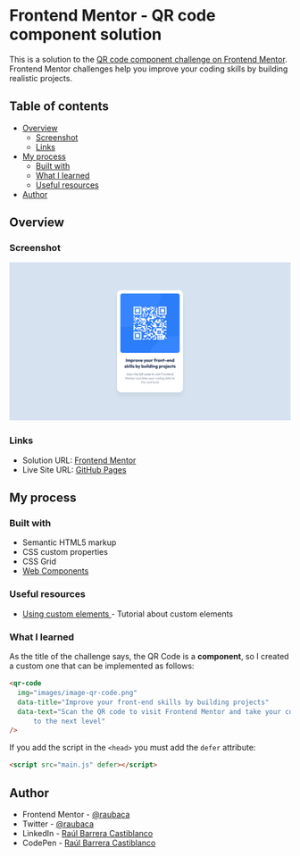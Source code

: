 # Frontend Mentor - QR code component solution

This is a solution to the [QR code component challenge on Frontend Mentor](https://www.frontendmentor.io/challenges/qr-code-component-iux_sIO_H). Frontend Mentor challenges help you improve your coding skills by building realistic projects.

## Table of contents

- [Overview](#overview)
  - [Screenshot](#screenshot)
  - [Links](#links)
- [My process](#my-process)
  - [Built with](#built-with)
  - [What I learned](#what-i-learned)
  - [Useful resources](#useful-resources)
- [Author](#author)

## Overview

### Screenshot

![QR Code Component](./screenshot.png)

### Links

- Solution URL: [Frontend Mentor](https://www.frontendmentor.io/solutions/qr-code-web-component-IsqwnjqLc2)
- Live Site URL: [GitHub Pages](https://raubaca.github.io/qr-code-component/)

## My process

### Built with

- Semantic HTML5 markup
- CSS custom properties
- CSS Grid
- [Web Components](https://developer.mozilla.org/en-US/docs/web/web_components)

### Useful resources

- [Using custom elements
  ](https://developer.mozilla.org/en-US/docs/Web/Web_Components/Using_custom_elements) - Tutorial about custom elements

### What I learned

As the title of the challenge says, the QR Code is a **component**, so I created a custom one that can be implemented as follows:

```html
<qr-code
  img="images/image-qr-code.png"
  data-title="Improve your front-end skills by building projects"
  data-text="Scan the QR code to visit Frontend Mentor and take your coding skills
      to the next level"
/>
```

If you add the script in the `<head>` you must add the `defer` attribute:

```html
<script src="main.js" defer></script>
```

## Author

- Frontend Mentor - [@raubaca](https://www.frontendmentor.io/profile/raubaca)
- Twitter - [@raubaca](https://www.twitter.com/raubaca)
- LinkedIn - [Raúl Barrera Castiblanco](https://www.linkedin.com/in/raubaca/)
- CodePen - [Raúl Barrera Castiblanco](https://codepen.io/raubaca)
